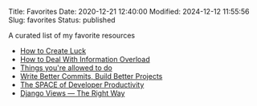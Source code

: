 Title: Favorites
Date: 2020-12-21 12:40:00
Modified: 2024-12-12 11:55:56
Slug: favorites
Status: published

A curated list of my favorite resources

* [How to Create Luck](https://www.swyx.io/create-luck)
* [How to Deal With Information Overload](https://neilkakkar.com/Dealing-with-information-overload.html)
* [Things you're allowed to do](https://milan.cvitkovic.net/writing/things_youre_allowed_to_do/)
* [Write Better Commits, Build Better Projects](https://github.blog/2022-06-30-write-better-commits-build-better-projects/)
* [The SPACE of Developer Productivity](https://queue.acm.org/detail.cfm?id=3454124)
* [Django Views — The Right Way](https://spookylukey.github.io/django-views-the-right-way/)
